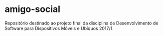 # amigo-social
Repositório destinado ao projeto final da disciplina de Desenvolvimento de Software para Dispositivos Móveis e Ubíquos 2017/1.
